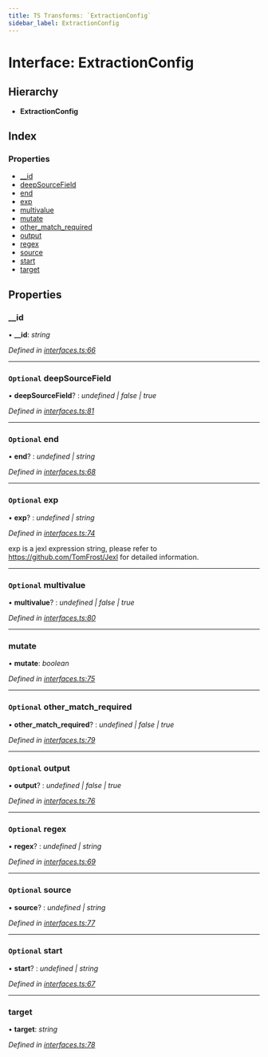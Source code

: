```yaml
---
title: TS Transforms: `ExtractionConfig`
sidebar_label: ExtractionConfig
---
```


# Interface: ExtractionConfig

## Hierarchy

* **ExtractionConfig**

## Index

### Properties

* [__id](extractionconfig.md#__id)
* [deepSourceField](extractionconfig.md#optional-deepsourcefield)
* [end](extractionconfig.md#optional-end)
* [exp](extractionconfig.md#optional-exp)
* [multivalue](extractionconfig.md#optional-multivalue)
* [mutate](extractionconfig.md#mutate)
* [other_match_required](extractionconfig.md#optional-other_match_required)
* [output](extractionconfig.md#optional-output)
* [regex](extractionconfig.md#optional-regex)
* [source](extractionconfig.md#optional-source)
* [start](extractionconfig.md#optional-start)
* [target](extractionconfig.md#target)

## Properties

###  __id

• **__id**: *string*

*Defined in [interfaces.ts:66](https://github.com/terascope/teraslice/blob/b843209f9/packages/ts-transforms/src/interfaces.ts#L66)*

___

### `Optional` deepSourceField

• **deepSourceField**? : *undefined | false | true*

*Defined in [interfaces.ts:81](https://github.com/terascope/teraslice/blob/b843209f9/packages/ts-transforms/src/interfaces.ts#L81)*

___

### `Optional` end

• **end**? : *undefined | string*

*Defined in [interfaces.ts:68](https://github.com/terascope/teraslice/blob/b843209f9/packages/ts-transforms/src/interfaces.ts#L68)*

___

### `Optional` exp

• **exp**? : *undefined | string*

*Defined in [interfaces.ts:74](https://github.com/terascope/teraslice/blob/b843209f9/packages/ts-transforms/src/interfaces.ts#L74)*

exp is a jexl expression string, please refer to https://github.com/TomFrost/Jexl for detailed information.

___

### `Optional` multivalue

• **multivalue**? : *undefined | false | true*

*Defined in [interfaces.ts:80](https://github.com/terascope/teraslice/blob/b843209f9/packages/ts-transforms/src/interfaces.ts#L80)*

___

###  mutate

• **mutate**: *boolean*

*Defined in [interfaces.ts:75](https://github.com/terascope/teraslice/blob/b843209f9/packages/ts-transforms/src/interfaces.ts#L75)*

___

### `Optional` other_match_required

• **other_match_required**? : *undefined | false | true*

*Defined in [interfaces.ts:79](https://github.com/terascope/teraslice/blob/b843209f9/packages/ts-transforms/src/interfaces.ts#L79)*

___

### `Optional` output

• **output**? : *undefined | false | true*

*Defined in [interfaces.ts:76](https://github.com/terascope/teraslice/blob/b843209f9/packages/ts-transforms/src/interfaces.ts#L76)*

___

### `Optional` regex

• **regex**? : *undefined | string*

*Defined in [interfaces.ts:69](https://github.com/terascope/teraslice/blob/b843209f9/packages/ts-transforms/src/interfaces.ts#L69)*

___

### `Optional` source

• **source**? : *undefined | string*

*Defined in [interfaces.ts:77](https://github.com/terascope/teraslice/blob/b843209f9/packages/ts-transforms/src/interfaces.ts#L77)*

___

### `Optional` start

• **start**? : *undefined | string*

*Defined in [interfaces.ts:67](https://github.com/terascope/teraslice/blob/b843209f9/packages/ts-transforms/src/interfaces.ts#L67)*

___

###  target

• **target**: *string*

*Defined in [interfaces.ts:78](https://github.com/terascope/teraslice/blob/b843209f9/packages/ts-transforms/src/interfaces.ts#L78)*
